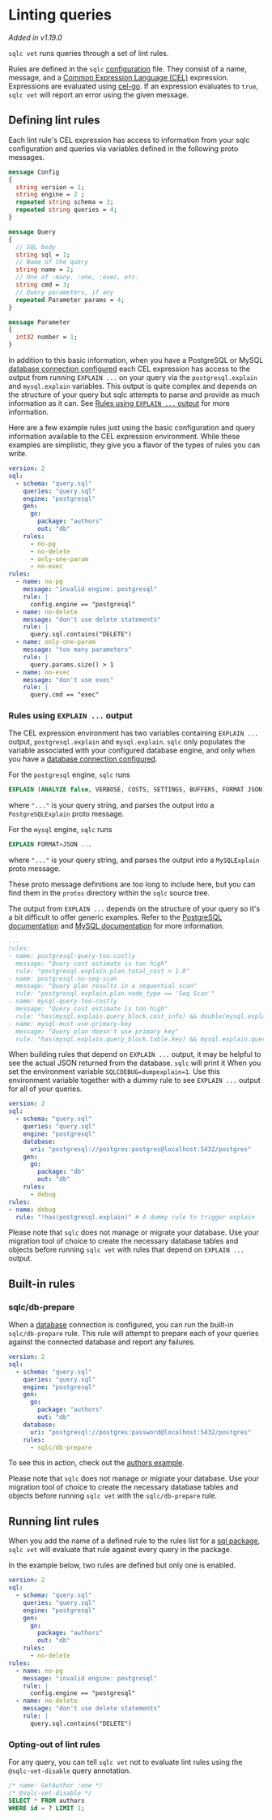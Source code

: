 # Linting queries

*Added in v1.19.0*

`sqlc vet` runs queries through a set of lint rules.

Rules are defined in the `sqlc` [configuration](../reference/config) file. They consist
of a name, message, and a [Common Expression Language (CEL)](https://github.com/google/cel-spec)
expression. Expressions are evaluated using [cel-go](https://github.com/google/cel-go).
If an expression evaluates to `true`, `sqlc vet` will report an error using the given message.

## Defining lint rules

Each lint rule's CEL expression has access to information from your sqlc configuration and queries
via variables defined in the following proto messages.

```proto
message Config
{
  string version = 1;
  string engine = 2 ;
  repeated string schema = 3;
  repeated string queries = 4;
}

message Query
{
  // SQL body
  string sql = 1;
  // Name of the query
  string name = 2; 
  // One of :many, :one, :exec, etc.
  string cmd = 3;
  // Query parameters, if any
  repeated Parameter params = 4;
}

message Parameter
{
  int32 number = 1;
}
```

In addition to this basic information, when you have a PostgreSQL or MySQL
[database connection configured](../reference/config.html#database)
each CEL expression has access to the output from running `EXPLAIN ...` on your query
via the `postgresql.explain` and `mysql.explain` variables.
This output is quite complex and depends on the structure of your query but sqlc attempts
to parse and provide as much information as it can. See
[Rules using `EXPLAIN ...` output](#rules-using-explain-output) for more information.

Here are a few example rules just using the basic configuration and query information available
to the CEL expression environment. While these examples are simplistic, they give you a flavor
of the types of rules you can write.

```yaml
version: 2
sql:
  - schema: "query.sql"
    queries: "query.sql"
    engine: "postgresql"
    gen:
      go:
        package: "authors"
        out: "db"
    rules:
      - no-pg
      - no-delete
      - only-one-param
      - no-exec
rules:
  - name: no-pg
    message: "invalid engine: postgresql"
    rule: |
      config.engine == "postgresql"
  - name: no-delete
    message: "don't use delete statements"
    rule: |
      query.sql.contains("DELETE")
  - name: only-one-param
    message: "too many parameters"
    rule: |
      query.params.size() > 1
  - name: no-exec
    message: "don't use exec"
    rule: |
      query.cmd == "exec"
```

### Rules using `EXPLAIN ...` output

The CEL expression environment has two variables containing `EXPLAIN ...` output,
`postgresql.explain` and `mysql.explain`. `sqlc` only populates the variable associated with
your configured database engine, and only when you have a
[database connection configured](../reference/config.html#database).

For the `postgresql` engine, `sqlc` runs

```sql
EXPLAIN (ANALYZE false, VERBOSE, COSTS, SETTINGS, BUFFERS, FORMAT JSON) ...
```

where `"..."` is your query string, and parses the output into a `PostgreSQLExplain` proto message.

For the `mysql` engine, `sqlc` runs

```sql
EXPLAIN FORMAT=JSON ...
```

where `"..."` is your query string, and parses the output into a `MySQLExplain` proto message.

These proto message definitions are too long to include here, but you can find them in the `protos`
directory within the `sqlc` source tree.

The output from `EXPLAIN ...` depends on the structure of your query so it's a bit difficult
to offer generic examples. Refer to the
[PostgreSQL documentation](https://www.postgresql.org/docs/current/using-explain.html) and
[MySQL documentation](https://dev.mysql.com/doc/refman/en/explain-output.html) for more
information.

```yaml
...
rules:
- name: postgresql-query-too-costly
  message: "Query cost estimate is too high"
  rule: "postgresql.explain.plan.total_cost > 1.0"
- name: postgresql-no-seq-scan
  message: "Query plan results in a sequential scan"
  rule: "postgresql.explain.plan.node_type == 'Seq Scan'"
- name: mysql-query-too-costly
  message: "Query cost estimate is too high"
  rule: "has(mysql.explain.query_block.cost_info) && double(mysql.explain.query_block.cost_info.query_cost) > 2.0"
- name: mysql-must-use-primary-key
  message: "Query plan doesn't use primary key"
  rule: "has(mysql.explain.query_block.table.key) && mysql.explain.query_block.table.key != 'PRIMARY'"
```

When building rules that depend on `EXPLAIN ...` output, it may be helpful to see the actual JSON
returned from the database. `sqlc` will print it When you set the environment variable
`SQLCDEBUG=dumpexplain=1`. Use this environment variable together with a dummy rule to see
`EXPLAIN ...` output for all of your queries.

```yaml
version: 2
sql:
  - schema: "query.sql"
    queries: "query.sql"
    engine: "postgresql"
    database:
      uri: "postgresql://postgres:postgres@localhost:5432/postgres"
    gen:
      go:
        package: "db"
        out: "db"
    rules:
      - debug
rules:
- name: debug
  rule: "!has(postgresql.explain)" # A dummy rule to trigger explain
```

Please note that `sqlc` does not manage or migrate your database. Use your
migration tool of choice to create the necessary database tables and objects
before running `sqlc vet` with rules that depend on `EXPLAIN ...` output.

## Built-in rules

### sqlc/db-prepare

When a [database](../reference/config.html#database) connection is configured, you can
run the built-in `sqlc/db-prepare` rule. This rule will attempt to prepare
each of your queries against the connected database and report any failures.

```yaml
version: 2
sql:
  - schema: "query.sql"
    queries: "query.sql"
    engine: "postgresql"
    gen:
      go:
        package: "authors"
        out: "db"
    database:
      uri: "postgresql://postgres:password@localhost:5432/postgres"
    rules:
      - sqlc/db-prepare
```

To see this in action, check out the [authors
example](https://github.com/kyleconroy/sqlc/blob/main/examples/authors/sqlc.yaml).

Please note that `sqlc` does not manage or migrate your database. Use your
migration tool of choice to create the necessary database tables and objects
before running `sqlc vet` with the `sqlc/db-prepare` rule.

## Running lint rules

When you add the name of a defined rule to the rules list
for a [sql package](https://docs.sqlc.dev/en/stable/reference/config.html#sql),
`sqlc vet` will evaluate that rule against every query in the package.

In the example below, two rules are defined but only one is enabled.

```yaml
version: 2
sql:
  - schema: "query.sql"
    queries: "query.sql"
    engine: "postgresql"
    gen:
      go:
        package: "authors"
        out: "db"
    rules:
      - no-delete
rules:
  - name: no-pg
    message: "invalid engine: postgresql"
    rule: |
      config.engine == "postgresql"
  - name: no-delete
    message: "don't use delete statements"
    rule: |
      query.sql.contains("DELETE")
```

### Opting-out of lint rules

For any query, you can tell `sqlc vet` not to evaluate lint rules using the
`@sqlc-vet-disable` query annotation.

```sql
/* name: GetAuthor :one */
/* @sqlc-vet-disable */
SELECT * FROM authors
WHERE id = ? LIMIT 1;
```
